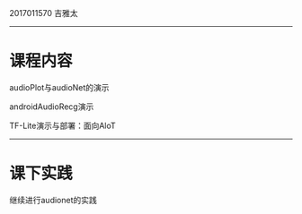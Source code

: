 2017011570 吉雅太

___

# 课程内容

audioPlot与audioNet的演示

androidAudioRecg演示

TF-Lite演示与部署：面向AloT

___

# 课下实践

继续进行audionet的实践